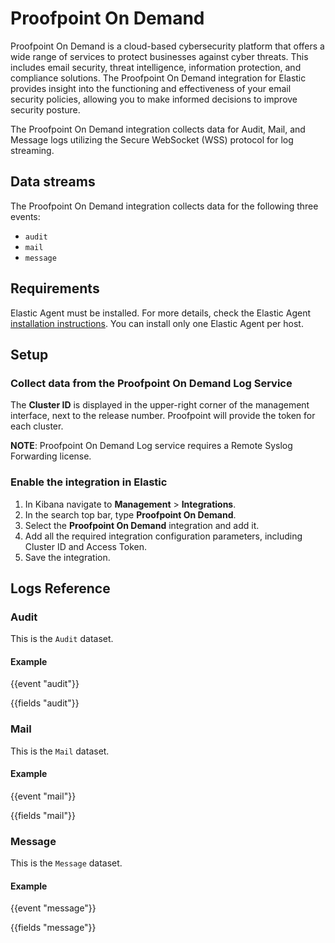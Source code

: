 # Proofpoint On Demand

Proofpoint On Demand is a cloud-based cybersecurity platform that offers a wide range of services to protect businesses against cyber threats. This includes email security, threat intelligence, information protection, and compliance solutions. The Proofpoint On Demand integration for Elastic provides insight into the functioning and effectiveness of your email security policies, allowing you to make informed decisions to improve security posture.

The Proofpoint On Demand integration collects data for Audit, Mail, and Message logs utilizing the Secure WebSocket (WSS) protocol for log streaming.

## Data streams

The Proofpoint On Demand integration collects data for the following three events:

- `audit`  
- `mail`  
- `message`

## Requirements

Elastic Agent must be installed. For more details, check the Elastic Agent [installation instructions](docs-content://reference/fleet/install-elastic-agents.md). You can install only one Elastic Agent per host.

## Setup

### Collect data from the Proofpoint On Demand Log Service

The **Cluster ID** is displayed in the upper-right corner of the management interface, next to the release number. Proofpoint will provide the token for each cluster.

**NOTE**: Proofpoint On Demand Log service requires a Remote Syslog Forwarding license.

### Enable the integration in Elastic

1. In Kibana navigate to **Management** > **Integrations**.
2. In the search top bar, type **Proofpoint On Demand**.
3. Select the **Proofpoint On Demand** integration and add it.
4. Add all the required integration configuration parameters, including Cluster ID and Access Token.
5. Save the integration.

## Logs Reference

### Audit

This is the `Audit` dataset.

#### Example

{{event "audit"}}

{{fields "audit"}}

### Mail

This is the `Mail` dataset.

#### Example

{{event "mail"}}

{{fields "mail"}}

### Message

This is the `Message` dataset.

#### Example

{{event "message"}}

{{fields "message"}}